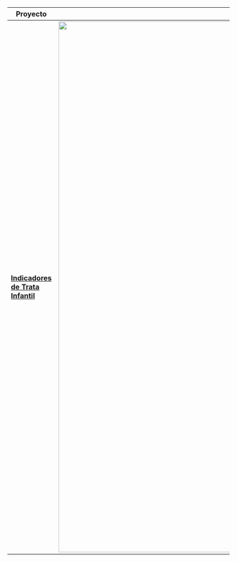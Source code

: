 | Proyecto | Vista Previa | Descripción | Enlace |
|----------|-------------|-------------|--------|
| **[Indicadores de Trata Infantil](https://sigehgo.github.io/Documentacion-Codigos/)** | <img src="Imagenes/Trata Infantil.PNG" width="1200"> | Mapa interactivo que muestra tipos de delitos, sitios turísticos y empresas del sector. Incluye gráficos sobre la población de 5 a 17 años en ocupaciones no permitidas. | [🔗 Ver más](https://sigehgo.github.io/Documentacion-Codigos/) |
